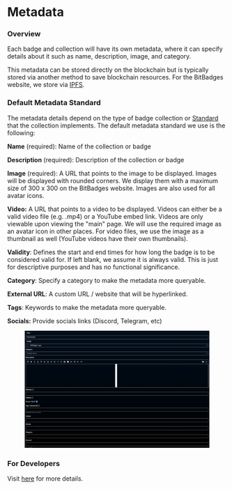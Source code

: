 # Metadata

### Overview

Each badge and collection will have its own metadata, where it can specify details about it such as name, description, image, and category.&#x20;

This metadata can be stored directly on the blockchain but is typically stored via another method to save blockchain resources. For the BitBadges website, we store via [IPFS](https://ipfs.tech/).

### **Default Metadata Standard**

The metadata details depend on the type of badge collection or [Standard](../../for-developers/core-concepts/standards.md) that the collection implements. The default metadata standard we use is the following:

**Name** (required): Name of the collection or badge

**Description** (required): Description of the collection or badge

**Image** (required): A URL that points to the image to be displayed. Images will be displayed with rounded corners.  We display them with a maximum size of 300 x 300 on the BitBadges website. Images are also used for all avatar icons.

**Video:** A URL that points to a video to be displayed. Videos can either be a valid video file (e.g. .mp4) or a YouTube embed link. Videos are only viewable upon viewing the "main" page. We will use the required image as an avatar icon in other places. For video files, we use the image as a thumbnail as well (YouTube videos have their own thumbnails).

**Validity**: Defines the start and end times for how long the badge is to be considered valid for. If left blank, we assume it is always valid. This is just for descriptive purposes and has no functional significance.

**Category**: Specify a category to make the metadata more queryable.

**External URL**: A custom URL / website that will be hyperlinked.

**Tags**: Keywords to make the metadata more queryable.

**Socials:** Provide socials links (Discord, Telegram, etc)

<figure><img src="../../.gitbook/assets/image (6).png" alt=""><figcaption></figcaption></figure>

### For Developers

Visit [here](../../for-developers/bitbadges-api/designing-for-compatibility.md) for more details.
